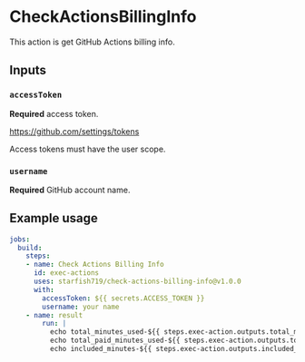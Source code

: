 # CheckActionsBillingInfo

This action is get GitHub Actions billing info.

## Inputs

### `accessToken`

**Required** access token.

https://github.com/settings/tokens

Access tokens must have the user scope.

### `username`

**Required** GitHub account name.

## Example usage

```yml
jobs:
  build:
    steps:
    - name: Check Actions Billing Info
      id: exec-actions
      uses: starfish719/check-actions-billing-info@v1.0.0
      with:
        accessToken: ${{ secrets.ACCESS_TOKEN }}
        username: your name
    - name: result
        run: |
          echo total_minutes_used-${{ steps.exec-action.outputs.total_minutes_used }}
          echo total_paid_minutes_used-${{ steps.exec-action.outputs.total_paid_minutes_used }}
          echo included_minutes-${{ steps.exec-action.outputs.included_minutes }}
```
